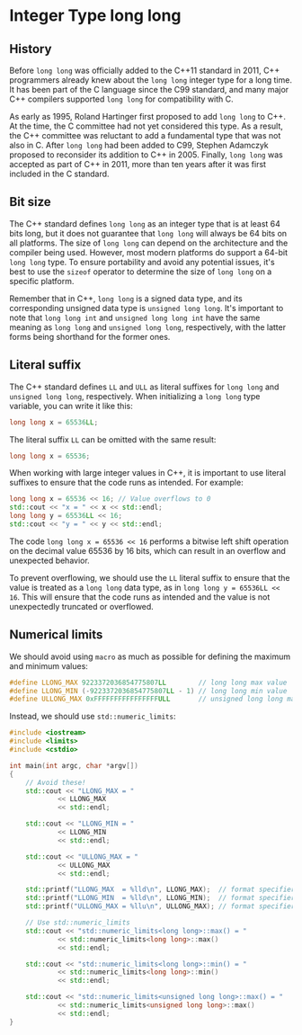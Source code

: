# Integer Type long long

## History
Before `long long` was officially added to the C++11 standard in 2011, C++ programmers already knew about the `long long`  integer type for a long time. It has been part of the C language since the C99 standard, and many major C++ compilers supported `long long` for compatibility with C.

As early as 1995, Roland Hartinger first proposed to add `long long`  to C++. At the time, the C committee had not yet considered this type. As a result, the C++ committee was reluctant to add a fundamental type that was not also in C. After `long long` had been added to C99, Stephen Adamczyk proposed to reconsider its addition to C++ in 2005. Finally, `long long` was accepted as part of C++ in 2011, more than ten years after it was first included in the C standard.

## Bit size
The C++ standard defines `long long` as an integer type that is at least 64 bits long, but it does not guarantee that `long long` will always be 64 bits on all platforms. The size of `long long` can depend on the architecture and the compiler being used. However, most modern platforms do support a 64-bit `long long` type. To ensure portability and avoid any potential issues, it's best to use the `sizeof` operator to determine the size of `long long` on a specific platform.

Remember that in C++, `long long` is a signed data type, and its corresponding unsigned data type is `unsigned long long`. It's important to note that `long long int` and `unsigned long long int` have the same meaning as `long long` and `unsigned long long`, respectively, with the latter forms being shorthand for the former ones.

## Literal suffix
The C++ standard defines `LL` and `ULL` as literal suffixes for `long long` and `unsigned long long`, respectively. When initializing a `long long` type variable, you can write it like this:

```cpp
long long x = 65536LL;
```

The literal suffix `LL` can be omitted with the same result:

```cpp
long long x = 65536;
```

When working with large integer values in C++, it is important to use literal suffixes to ensure that the code runs as intended. For example:

```cpp
long long x = 65536 << 16; // Value overflows to 0
std::cout << "x = " << x << std::endl;
long long y = 65536LL << 16;
std::cout << "y = " << y << std::endl;
```

The code `long long x = 65536 << 16` performs a bitwise left shift operation on the decimal value 65536 by 16 bits, which can result in an overflow and unexpected behavior.

To prevent overflowing, we should use the `LL` literal suffix to ensure that the value is treated as a `long long` data type, as in `long long y = 65536LL << 16`. This will ensure that the code runs as intended and the value is not unexpectedly truncated or overflowed.

## Numerical limits

We should avoid using `macro` as much as possible for defining the maximum and minimum values:
```cpp
#define LLONG_MAX 9223372036854775807LL        // long long max value
#define LLONG_MIN (-9223372036854775807LL - 1) // long long min value
#define ULLONG_MAX 0xFFFFFFFFFFFFFFFFULL       // unsigned long long max value
```

Instead, we should use `std::numeric_limits`:
```cpp
#include <iostream>
#include <limits>
#include <cstdio>

int main(int argc, char *argv[])
{
    // Avoid these!
    std::cout << "LLONG_MAX = "  
            << LLONG_MAX  
            << std::endl;

    std::cout << "LLONG_MIN = "  
            << LLONG_MIN  
            << std::endl;

    std::cout << "ULLONG_MAX = " 
            << ULLONG_MAX 
            << std::endl;

    std::printf("LLONG_MAX  = %lld\n", LLONG_MAX);  // format specifier %lld
    std::printf("LLONG_MIN  = %lld\n", LLONG_MIN);  // format specifier %lld
    std::printf("ULLONG_MAX = %llu\n", ULLONG_MAX); // format specifier %llu

    // Use std::numeric_limits
    std::cout << "std::numeric_limits<long long>::max() = " 
            << std::numeric_limits<long long>::max() 
            << std::endl;

    std::cout << "std::numeric_limits<long long>::min() = "
            << std::numeric_limits<long long>::min()
            << std::endl;

    std::cout << "std::numeric_limits<unsigned long long>::max() = "
            << std::numeric_limits<unsigned long long>::max() 
            << std::endl;
}
```
